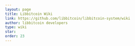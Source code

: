 ```yaml
---
layout: page
title: Libbitcoin Wiki
link: https://github.com/libbitcoin/libbitcoin-system/wiki
author: libbitcoin developers
type: wiki
star: 
order: 23
---
```

